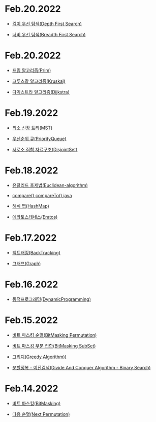 </hr>

# Feb.20.2022

- [깊이 우선 탐색(Depth First Search)](./src/2022021DFS.md)

- [너비 우선 탐색(Breadth First Search)](./src/2022021BFS.md)

</hr>

# Feb.20.2022

- [프림 알고리즘(Prim)](./src/2022020Prim.md)

- [크루스칼 알고리즘(Kruskal)](./src/2022020Kruskal.md)

- [다익스트라 알고리즘(Dijkstra)](./src/2022020Dijkstra.md)


</hr>

# Feb.19.2022

- [최소 신장 트리(MST)](./src/20220219MST.md)

- [우선순위 큐(PriorityQueue)](./src/20220219PriorityQueue.md)

- [서로소 집합 자료구조(DisjointSet)](./src/20220219DisjointSet.md)

</hr>

# Feb.18.2022

- [유클리드 호제법(Euclidean-algorithm)](./src/20220218Euclidean.md)

- [compare(),compareTo() java](./src/20220218ArraySort.md)

- [해쉬 맵(HashMap)](./src/20220218Hashmap.md)

- [에라토스테네스(Eratos)](./src/20220218Eratos.md)

</hr>

# Feb.17.2022

- [백트래킹(BackTracking)](./src/20220217BackTracking.md)

- [그래프(Graph)](./src/20220217Graph.md)

</hr>

# Feb.16.2022

- [동적프로그래밍(DynamicProgramming)](./src/20220216DP.md)

</hr>

# Feb.15.2022

- [비트 마스킹 순열(BitMasking Permutation)](./src/20220215BitPerm.md)

- [비트 마스킹 부분 집합(BitMasking SubSet)](./src/20220215BitSubSet.md)

- [그리디(Greedy Algorithm))](./src/20220215Greedy.md)

- [분할정복 - 이진검색(Divide And Conquer Algorithm - Binary Search)](./src/20220215BinarySearch.md)

</hr>

# Feb.14.2022

- [비트 마스킹(BitMasking)](./src/20220214BitMasking.md)

- [다음 순열(Next Permutation)](./src/20220214Next_Permutation.md)

